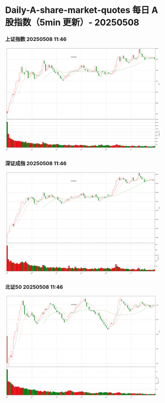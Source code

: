 
# Daily-A-share-market-quotes 每日 A 股指数（5min 更新）- 20250508

### 上证指数 20250508 11:46
![](./fig/2025/5/20250508-sh000001.png)

### 深证成指 20250508 11:46
![](./fig/2025/5/20250508-sz399001.png)

### 北证50 20250508 11:46
![](./fig/2025/5/20250508-bj899050.png)
